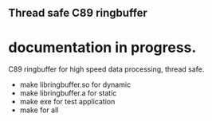 ## Thread safe C89 ringbuffer

# documentation in progress.

C89 ringbuffer for high speed data processing, thread safe.

* make libringbuffer.so for dynamic
* make libringbuffer.a  for static
* make exe for test application
* make for all

